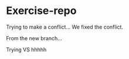 # Exercise-repo
Trying to make a conflict...
We fixed the conflict.

From the new branch...


Trying VS
hhhhh